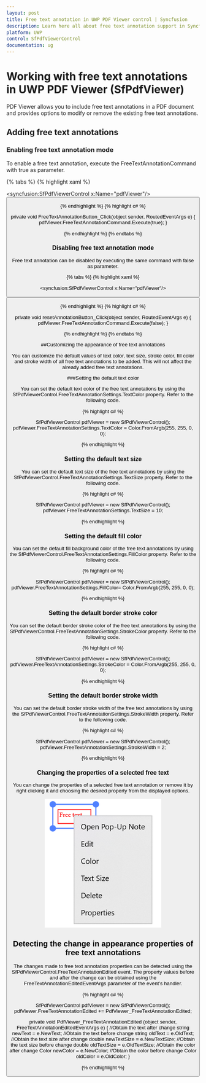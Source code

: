 ```yaml
---
layout: post
title: Free text annotation in UWP PDF Viewer control | Syncfusion
description: Learn here all about free text annotation support in Syncfusion UWP PDF Viewer (SfPdfViewer) control and more.
platform: UWP
control: SfPdfViewerControl
documentation: ug
---
```


# Working with free text annotations in UWP PDF Viewer (SfPdfViewer)

PDF Viewer allows you to include free text annotations in a PDF document and provides options to modify or remove the existing free text annotations.

## Adding free text annotations

### Enabling free text annotation mode

To enable a free text annotation, execute the FreeTextAnnotationCommand with true as parameter.

{% tabs %}
{% highlight xaml %}

<syncfusion:SfPdfViewerControl x:Name="pdfViewer"/>
<Button x:Name="FreeTextAnnotationButton" Click="FreeTextAnnotationButton_Click"/>

{% endhighlight %}
{% highlight c# %}

private void FreeTextAnnotationButton_Click(object sender, RoutedEventArgs e)
{
	pdfViewer.FreeTextAnnotationCommand.Execute(true);
}

{% endhighlight %}
{% endtabs %}

### Disabling free text annotation mode

Free text annotation can be disabled by executing the same command with false as parameter.

{% tabs %}
{% highlight xaml %}

<syncfusion:SfPdfViewerControl x:Name="pdfViewer"/>
<Button x:Name="resetAnnotationButton" Click="resetAnnotationButton_Click" />

{% endhighlight %}
{% highlight c# %}

private void resetAnnotationButton_Click(object sender, RoutedEventArgs e)
{
	pdfViewer.FreeTextAnnotationCommand.Execute(false);
}

{% endhighlight %}
{% endtabs %}

##Customizing the appearance of free text annotations

You can customize the default values of text color, text size, stroke color, fill color and stroke width of all free text annotations to be added. This will not affect the already added free text annotations.

###Setting the default text color

You can set the default text color of the free text annotations by using the SfPdfViewerControl.FreeTextAnnotationSettings.TextColor property. Refer to the following code.

{% highlight c# %}

SfPdfViewerControl pdfViewer = new SfPdfViewerControl();
pdfViewer.FreeTextAnnotationSettings.TextColor = Color.FromArgb(255, 255, 0, 0);

{% endhighlight %}

### Setting the default text size

You can set the default text size of the free text annotations by using the SfPdfViewerControl.FreeTextAnnotationSettings.TextSize property. Refer to the following code.

{% highlight c# %}

SfPdfViewerControl pdfViewer = new SfPdfViewerControl();
pdfViewer.FreeTextAnnotationSettings.TextSize = 10;

{% endhighlight %}

### Setting the default fill color

You can set the default fill background color of the free text annotations by using the SfPdfViewerControl.FreeTextAnnotationSettings.FillColor property. Refer to the following code.

{% highlight c# %}

SfPdfViewerControl pdfViewer = new SfPdfViewerControl();
pdfViewer.FreeTextAnnotationSettings.FillColor= Color.FromArgb(255, 255, 0, 0);

{% endhighlight %}

### Setting the default border stroke color

You can set the default border stroke color of the free text annotations by using the SfPdfViewerControl.FreeTextAnnotationSettings.StrokeColor property. Refer to the following code.

{% highlight c# %}

SfPdfViewerControl pdfViewer = new SfPdfViewerControl();
pdfViewer.FreeTextAnnotationSettings.StrokeColor = Color.FromArgb(255, 255, 0, 0);

{% endhighlight %}

### Setting the default border stroke width

You can set the default border stroke width of the free text annotations by using the SfPdfViewerControl.FreeTextAnnotationSettings.StrokeWidth property. Refer to the following code.

{% highlight c# %}

SfPdfViewerControl pdfViewer = new SfPdfViewerControl();
pdfViewer.FreeTextAnnotationSettings.StrokeWidth = 2;

{% endhighlight %}

### Changing the properties of a selected free text

You can change the properties of a selected free text annotation or remove it by right clicking it and choosing the desired property from the displayed options.
 
 ![customtoolbarimage](images/image6.png)

## Detecting the change in appearance properties of free text annotations

The changes made to free text annotation properties can be detected using the SfPdfViewerControl.FreeTextAnnotationEdited event. The property values before and after the change can be obtained using the FreeTextAnnotationEditedEventArgs parameter of the event’s handler.

{% highlight c# %}

SfPdfViewerControl pdfViewer = new SfPdfViewerControl();
pdfViewer.FreeTextAnnotationEdited += PdfViewer_FreeTextAnnotationEdited;

private void PdfViewer_FreeTextAnnotationEdited (object sender, FreeTextAnnotationEditedEventArgs e)
{
	//Obtain the text after change
	string newText = e.NewText;
	//Obtain the text before change
	string oldText = e.OldText;
	//Obtain the text size after change
	double newTextSize = e.NewTextSize;
	//Obtain the text size before change
	double oldTextSize = e.OldTextSize;
	//Obtain the color after change
	Color newColor = e.NewColor;
	//Obtain the color before change
	Color oldColor = e.OldColor;
}

{% endhighlight %}